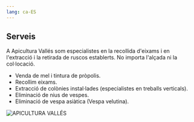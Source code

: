```yaml
---
lang: ca-ES
---
```


## Serveis

A Apicultura Vallés som especialistes en la recollida d'eixams i en l'extracció i la retirada de ruscos establerts. No importa l'alçada ni la col·locació.

- Venda de mel i tintura de pròpolis.
- Recollim eixams.
- Extracció de colònies instal·lades (especialistes en treballs verticals).
- Eliminació de nius de vespes.
- Eliminació de vespa asiàtica (Vespa velutina).

![APICULTURA VALLÉS](/img/St_fost_c_web-compressor-233x300.jpeg)